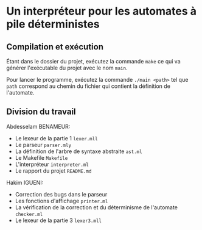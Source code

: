 # Un interpréteur pour les automates à pile déterministes

## Compilation et exécution

Étant dans le dossier du projet, exécutez la commande `make` ce qui va générer l'exécutable du projet avec le nom `main`.

Pour lancer le programme, exécutez la commande `./main <path>` tel que `path` correspond au chemin du fichier qui contient la définition de l'automate.

## Division du travail

Abdesselam BENAMEUR:

- Le lexeur de la partie 1 `lexer.mll`
- Le parseur `parser.mly`
- La définition de l'arbre de syntaxe abstraite `ast.ml`
- Le Makefile `Makefile`
- L'interpréteur `interpreter.ml`
- Le rapport du projet `README.md`

Hakim IGUENI:

- Correction des bugs dans le parseur
- Les fonctions d'affichage `printer.ml`
- La vérification de la correction et du déterminisme de l'automate `checker.ml`
- Le lexeur de la partie 3 `lexer3.mll`
